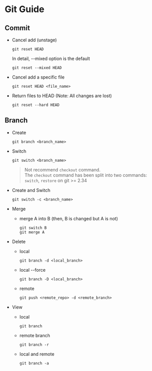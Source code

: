 # Git Guide

## Commit
- Cancel add (unstage)
  ```commandline
  git reset HEAD
  ```
  In detail, --mixed option is the default
  ```commandline
  git reset --mixed HEAD
  ```
  

- Cancel add a specific file
  ```commandline
  git reset HEAD <file_name>
  ```

- Return files to HEAD (Note: All changes are lost)
  ```commandline
  git reset --hard HEAD
  ```

## Branch
- Create  
  ```commandline
  git branch <branch_name>
  ```

- Switch  
  ```commandline
  git switch <branch_name>
  ```
  > Not recommend ```checkout``` command.  
  > The ```checkout``` command has been split into two commands: ```switch```, ```restore``` on git >= 2.34

- Create and Switch  
  ```commandline
  git switch -c <branch_name>
  ```

- Merge
  - merge A into B (then, B is changed but A is not)
    ```commandline
    git switch B
    git merge A
    ```

- Delete
  - local  
    ```commandline
    git branch -d <local_branch>
    ```
  - local --force  
    ```commandline
    git branch -D <local_branch>
    ```
  - remote  
    ```commandline
    git push <remote_repo> -d <remote_branch>
    ```

- View
  - local  
    ```commandline
    git branch
    ```
  - remote branch  
    ```commandline
    git branch -r
    ```
  - local and remote  
    ```commandline
    git branch -a
    ```